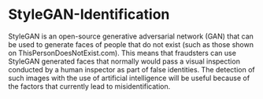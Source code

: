 # StyleGAN-Identification
StyleGAN is an open-source generative adversarial network (GAN) that can be used to generate faces of people that do not exist (such as those shown on ThisPersonDoesNotExist.com). This means that fraudsters can use StyleGAN generated faces that normally would pass a visual inspection conducted by a human inspector as part of false identities. The detection of such images with the use of artificial intelligence will be useful because of the factors that currently lead to misidentification.
